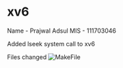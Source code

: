 # xv6
Name - Prajwal Adsul
MIS - 111703046

Added lseek system call to xv6

Files changed
![MakeFile](https://github.com/PrajwalAdsul/xv6-public/blob/prajwal/Makefile)
